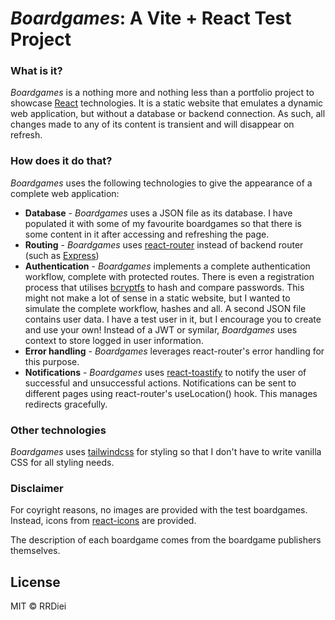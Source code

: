 # _Boardgames_: A Vite + React Test Project

### What is it?

_Boardgames_ is a nothing more and nothing less than a portfolio project to showcase [React](https://react.dev/) technologies. It is a static website that emulates a dynamic web application, but without a database or backend connection. As such, all changes made to any of its content is transient and will disappear on refresh.

### How does it do that?

_Boardgames_ uses the following technologies to give the appearance of a complete web application:

- **Database** - _Boardgames_ uses a JSON file as its database. I have populated it with some of my favourite boardgames so that there is some content in it after accessing and refreshing the page.
- **Routing** - _Boardgames_ uses [react-router](https://reactrouter.com/) instead of backend router (such as [Express](https://expressjs.com/))
- **Authentication** - _Boardgames_ implements a complete authentication workflow, complete with protected routes. There is even a registration process that utilises [bcryptfs](https://github.com/dcodeIO/bcrypt.js) to hash and compare passwords. This might not make a lot of sense in a static website, but I wanted to simulate the complete workflow, hashes and all. A second JSON file contains user data. I have a test user in it, but I encourage you to create and use your own! Instead of a JWT or symilar, _Boardgames_ uses context to store logged in user information.
- **Error handling** - _Boardgames_ leverages react-router's error handling for this purpose.
- **Notifications** - _Boardgames_ uses [react-toastify](https://github.com/fkhadra/react-toastify) to notify the user of successful and unsuccessful actions. Notifications can be sent to different pages using react-router's useLocation() hook. This manages redirects gracefully.

### Other technologies

_Boardgames_ uses [tailwindcss](https://tailwindcss.com/) for styling so that I don't have to write vanilla CSS for all styling needs.

### Disclaimer

For coyright reasons, no images are provided with the test boardgames. Instead, icons from [react-icons](https://react-icons.github.io/react-icons/) are provided.

The description of each boardgame comes from the boardgame publishers themselves.

## License
MIT © RRDiei